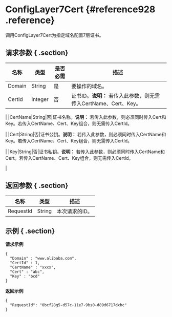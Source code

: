 # ConfigLayer7Cert {#reference928 .reference}

调用ConfigLayer7Cert为指定域名配置7层证书。

## 请求参数 { .section}

|名称|类型|是否必需|描述|
|--|--|----|--|
|Domain|String|是|要操作的域名。|
|CertId|Integer|否|证书ID。**说明：** 若传入此参数，则无需传入CertName、Cert、Key。

|
|CertName|String|否|证书名称。**说明：** 若传入此参数，则必须同时传入Cert和Key。若传入CertName、Cert、Key组合，则无需传入CertId。

|
|Cert|String|否|证书公钥。**说明：** 若传入此参数，则必须同时传入CertName和Key。若传入CertName、Cert、Key组合，则无需传入CertId。

|
|Key|String|否|证书私钥。**说明：** 若传入此参数，则必须同时传入CertName和Cert。若传入CertName、Cert、Key组合，则无需传入CertId。

|

## 返回参数 { .section}

|名称|类型|描述|
|--|--|--|
|RequestId|String|本次请求的ID。|

## 示例 { .section}

**请求示例**

```
{
  "Domain" : "www.alibaba.com",
  "CertId" : 1,
  "CertName" : "xxxx",
  "Cert" : "abc",
  "Key" : "bcd"
}

```

**返回示例**

```
{
  "RequestId": "0bcf28g5-d57c-11e7-9bs0-d89d6717dxbc"
}

```

